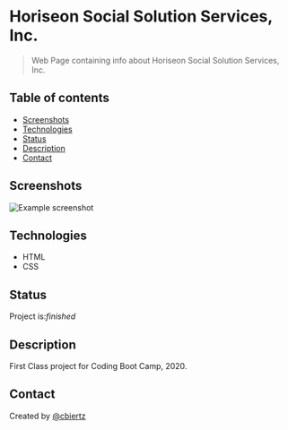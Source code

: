 # Horiseon Social Solution Services, Inc.
> Web Page containing info about Horiseon Social Solution Services, Inc.

## Table of contents
* [Screenshots](#screenshots)
* [Technologies](#technologies)
* [Status](#status)
* [Description](#description)
* [Contact](#contact)

## Screenshots
![Example screenshot](./img/Horiseon_screencapture.png)

## Technologies
* HTML
* CSS

## Status
Project is:_finished_

## Description
First Class project for Coding Boot Camp, 2020.

## Contact
Created by [@cbiertz](https://github.com/cbiertz)

